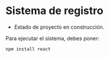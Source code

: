 <h1> Sistema de registro </h1>

- Estado de proyecto en construcción.

Para ejecutar el sistema, debes poner:

``` npm install react ```

